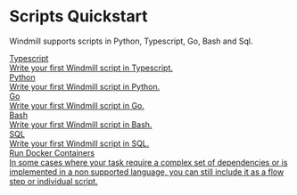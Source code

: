 # Scripts Quickstart

Windmill supports scripts in Python, Typescript, Go, Bash and Sql.

<div class="text-xl mb-2 font-semibold"></div>
<div class="grid grid-cols-2 gap-2 mb-4">
  <a href="/docs/getting_started/scripts_quickstart/typescript" class="rounded-md p-6 border border-gray-200 hover:border-blue-500 transition-all cursor-pointer flex flex-col gap-2 !no-underline" target="_blank">
   <div class="text-lg font-semibold text-gray-900">Typescript</div>
    <div class="text-sm text-gray-500">Write your first Windmill script in Typescript.</div>
  </a>
  <a href="/docs/getting_started/scripts_quickstart/python" class="rounded-md p-6 border border-gray-200 hover:border-blue-500 transition-all cursor-pointer flex flex-col gap-2 !no-underline" target="_blank">
   <div class="text-lg font-semibold text-gray-900">Python</div>
    <div class="text-sm text-gray-500">Write your first Windmill script in Python.</div>
  </a>
  <a href="/docs/getting_started/scripts_quickstart/go" class="rounded-md p-6 border border-gray-200 hover:border-blue-500 transition-all cursor-pointer flex flex-col gap-2 !no-underline" target="_blank">
   <div class="text-lg font-semibold text-gray-900">Go</div>
    <div class="text-sm text-gray-500">Write your first Windmill script in Go.</div>
  </a>
  <a href="/docs/getting_started/scripts_quickstart/bash" class="rounded-md p-6 border border-gray-200 hover:border-blue-500 transition-all cursor-pointer flex flex-col gap-2 !no-underline" target="_blank">
   <div class="text-lg font-semibold text-gray-900">Bash</div>
    <div class="text-sm text-gray-500">Write your first Windmill script in Bash.</div>
  </a>
  <a href="/docs/getting_started/scripts_quickstart/sql" class="rounded-md p-6 border border-gray-200 hover:border-blue-500 transition-all cursor-pointer flex flex-col gap-2 !no-underline" target="_blank">
   <div class="text-lg font-semibold text-gray-900">SQL</div>
    <div class="text-sm text-gray-500">Write your first Windmill script in SQL.</div>
  </a>
  <a href="/docs/advanced/docker" class="rounded-md p-6 border border-gray-200 hover:border-blue-500 transition-all cursor-pointer flex flex-col gap-2 !no-underline" target="_blank">
   <div class="text-lg font-semibold text-gray-900">Run Docker Containers</div>
    <div class="text-sm text-gray-500">In some cases where your task require a complex set of dependencies or is implemented in a non supported language, you can still include it as a flow step or individual script.</div>
  </a>
</div>